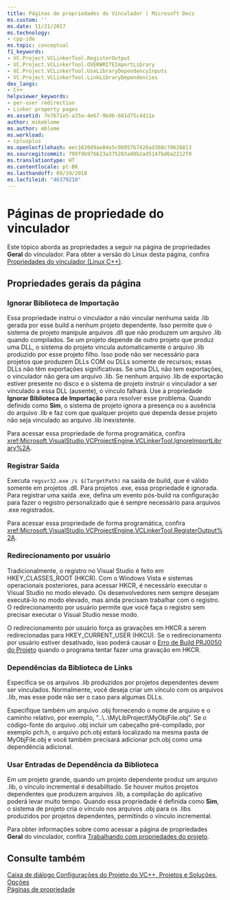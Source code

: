 ```yaml
---
title: Páginas de propriedades do Vinculador | Microsoft Docs
ms.custom: ''
ms.date: 11/21/2017
ms.technology:
- cpp-ide
ms.topic: conceptual
f1_keywords:
- VC.Project.VCLinkerTool.RegisterOutput
- VC.Project.VCLinkerTool.OVERWRITEImportLibrary
- VC.Project.VCLinkerTool.UseLibraryDependencyInputs
- VC.Project.VCLinkerTool.LinkLibraryDependencies
dev_langs:
- C++
helpviewer_keywords:
- per-user redirection
- Linker property pages
ms.assetid: 7e7671e5-a35a-4e67-9bdb-661d75c4d11e
author: mikeblome
ms.author: mblome
ms.workload:
- cplusplus
ms.openlocfilehash: eec1620d9ae84e5c0b957b7426ad388c70626813
ms.sourcegitcommit: 799f9b976623a375203ad8b2ad5147bd6a2212f0
ms.translationtype: HT
ms.contentlocale: pt-BR
ms.lasthandoff: 09/19/2018
ms.locfileid: "46379210"
---
```

# <a name="linker-property-pages"></a>Páginas de propriedade do vinculador

Este tópico aborda as propriedades a seguir na página de propriedades **Geral** do vinculador. Para obter a versão do Linux desta página, confira [Propriedades do vinculador (Linux C++)](../linux/prop-pages/linker-linux.md).

## <a name="general-page-properties"></a>Propriedades gerais da página

### <a name="ignore-import-library"></a>Ignorar Biblioteca de Importação

Essa propriedade instrui o vinculador a não vincular nenhuma saída .lib gerada por esse build a nenhum projeto dependente. Isso permite que o sistema de projeto manipule arquivos .dll que não produzem um arquivo .lib quando compilados. Se um projeto depende de outro projeto que produz uma DLL, o sistema do projeto vincula automaticamente o arquivo .lib produzido por esse projeto filho. Isso pode não ser necessário para projetos que produzem DLLs COM ou DLLs somente de recursos; essas DLLs não têm exportações significativas. Se uma DLL não tem exportações, o vinculador não gera um arquivo .lib. Se nenhum arquivo .lib de exportação estiver presente no disco e o sistema de projeto instruir o vinculador a ser vinculado a essa DLL (ausente), o vínculo falhará. Use a propriedade **Ignorar Biblioteca de Importação** para resolver esse problema. Quando definido como **Sim**, o sistema de projeto ignora a presença ou a ausência do arquivo .lib e faz com que qualquer projeto que dependa desse projeto não seja vinculado ao arquivo .lib inexistente.

Para acessar essa propriedade de forma programática, confira <xref:Microsoft.VisualStudio.VCProjectEngine.VCLinkerTool.IgnoreImportLibrary%2A>.

### <a name="register-output"></a>Registrar Saída

Executa `regsvr32.exe /s $(TargetPath)` na saída de build, que é válido somente em projetos .dll. Para projetos .exe, essa propriedade é ignorada. Para registrar uma saída .exe, defina um evento pós-build na configuração para fazer o registro personalizado que é sempre necessário para arquivos .exe registrados.

Para acessar essa propriedade de forma programática, confira <xref:Microsoft.VisualStudio.VCProjectEngine.VCLinkerTool.RegisterOutput%2A>.

### <a name="per-user-redirection"></a>Redirecionamento por usuário

Tradicionalmente, o registro no Visual Studio é feito em HKEY_CLASSES_ROOT (HKCR). Com o Windows Vista e sistemas operacionais posteriores, para acessar HKCR, é necessário executar o Visual Studio no modo elevado. Os desenvolvedores nem sempre desejam executá-lo no modo elevado, mas ainda precisam trabalhar com o registro. O redirecionamento por usuário permite que você faça o registro sem precisar executar o Visual Studio nesse modo.

O redirecionamento por usuário força as gravações em HKCR a serem redirecionadas para HKEY\_CURRENT\_USER (HKCU). Se o redirecionamento por usuário estiver desativado, isso poderá causar o [Erro de Build PRJ0050 do Projeto](../error-messages/tool-errors/project-build-error-prj0050.md) quando o programa tentar fazer uma gravação em HKCR.

### <a name="link-library-dependencies"></a>Dependências da Biblioteca de Links

Especifica se os arquivos .lib produzidos por projetos dependentes devem ser vinculados. Normalmente, você deseja criar um vínculo com os arquivos .lib, mas esse pode não ser o caso para algumas DLLs.

Especifique também um arquivo .obj fornecendo o nome de arquivo e o caminho relativo, por exemplo, "..\\..\MyLibProject\MyObjFile.obj". Se o código-fonte do arquivo .obj incluir um cabeçalho pré-compilado, por exemplo pch.h, o arquivo pch.obj estará localizado na mesma pasta de MyObjFile.obj e você também precisará adicionar pch.obj como uma dependência adicional.

### <a name="use-library-dependency-inputs"></a>Usar Entradas de Dependência da Biblioteca

Em um projeto grande, quando um projeto dependente produz um arquivo .lib, o vínculo incremental é desabilitado. Se houver muitos projetos dependentes que produzem arquivos .lib, a compilação do aplicativo poderá levar muito tempo. Quando essa propriedade é definida como **Sim**, o sistema de projeto cria o vínculo nos arquivos .obj para os .libs produzidos por projetos dependentes, permitindo o vínculo incremental.

Para obter informações sobre como acessar a página de propriedades **Geral** do vinculador, confira [Trabalhando com propriedades do projeto](../ide/working-with-project-properties.md).

## <a name="see-also"></a>Consulte também

[Caixa de diálogo Configurações do Projeto do VC++, Projetos e Soluções, Opções](/visualstudio/ide/reference/vcpp-project-settings-projects-and-solutions-options-dialog-box)<br>
[Páginas de propriedade](../ide/property-pages-visual-cpp.md)